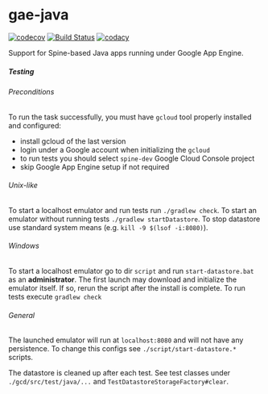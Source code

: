 # gae-java

[![codecov](https://codecov.io/gh/SpineEventEngine/gae-java/branch/master/graph/badge.svg)](https://codecov.io/gh/SpineEventEngine/gae-java)
[![Build Status](https://travis-ci.org/SpineEventEngine/gae-java.svg?branch=master)](https://travis-ci.org/SpineEventEngine/gae-java)
[![codacy](https://api.codacy.com/project/badge/Grade/fe24ec78520943afa038336d45db4513)](https://www.codacy.com/app/SpineEventEngine/gae-java?utm_source=github.com&amp;utm_medium=referral&amp;utm_content=SpineEventEngine/gae-java&amp;utm_campaign=Badge_Grade)

Support for Spine-based Java apps running under Google App Engine.


##### Testing

###### Preconditions

To run the task successfully, you must have `gcloud` tool properly installed and configured: 
 - install gcloud of the last version
 - login under a Google account when initializing the `gcloud`
 - to run tests you should select `spine-dev` Google Cloud Console project
 - skip Google App Engine setup if not required


###### Unix-like
To start a localhost emulator and run tests run `./gradlew check`.
To start an emulator without running tests `./gradlew startDatastore`.
To stop datastore use standard system means (e.g. `kill -9 $(lsof -i:8080)`).

###### Windows

To start a localhost emulator go to dir `script` and run `start-datastore.bat` as an __administrator__.
The first launch may download and initialize the emulator itself. If so, rerun the script after the install is complete.
To run tests execute `gradlew check`

###### General

The launched emulator will run at `localhost:8080` and will not have any persistence.
To change this configs see `./script/start-datastore.*` scripts.


The datastore is cleaned up after each test.
See test classes under `./gcd/src/test/java/...` and `TestDatastoreStorageFactory#clear`.
